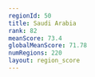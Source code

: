 ```yaml
---
regionId: 50
title: Saudi Arabia
rank: 82
meanScore: 73.4
globalMeanScore: 71.78
numRegions: 220
layout: region_score
---
```

